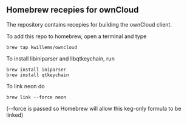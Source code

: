 Homebrew recepies for ownCloud
------------------------------

The repository contains recepies for building the ownCloud
client.

To add this repo to homebrew, open a terminal and type

    brew tap kwillems/owncloud

To install libiniparser and libqtkeychain, run

    brew install iniparser
    brew install qtkeychain

To link neon do

    brew link --force neon

(--force is passed so Homebrew will allow this keg-only formula to be linked)